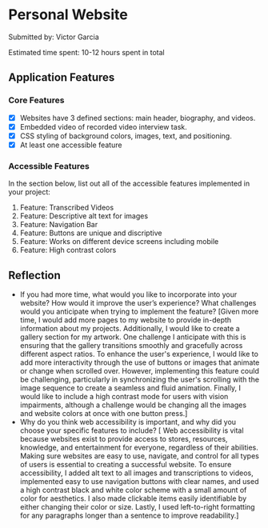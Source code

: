 # Personal Website

Submitted by: Victor Garcia

Estimated time spent: 10-12 hours spent in total

## Application Features

### Core Features

- [x] Websites have 3 defined sections: main header, biography, and videos.
- [x] Embedded video of recorded video interview task.
- [x] CSS styling of background colors, images, text, and positioning. 
- [x] At least one accessible feature

### Accessible Features

In the section below, list out all of the accessible features implemented in your project:

1. Feature: Transcribed Videos
2. Feature: Descriptive alt text for images
3. Feature: Navigation Bar
4. Feature: Buttons are unique and discriptive
5. Feature: Works on different device screens including mobile
6. Feature: High contrast colors

## Reflection

* If you had more time, what would you like to incorporate into your website? How would it improve the user’s experience? What challenges would you anticipate when trying to implement the feature?
  [Given more time, I would add more pages to my website to provide in-depth information about my projects. Additionally, I would like to create a gallery section for my artwork. One challenge I anticipate with this is ensuring that the gallery transitions smoothly and gracefully across different aspect ratios. To enhance the user's experience, I would like to add more interactivity through the use of buttons or images that animate or change when scrolled over. However, implementing this feature could be challenging, particularly in synchronizing the user's scrolling with the image sequence to create a seamless and fluid animation. Finally, I would like to include a high contrast mode for users with vision impairments, although a challenge would be changing all the images and website colors at once with one button press.]
* Why do you think web accessibility is important, and why did you choose your specific features to include?
  [ Web accessibility is vital because websites exist to provide access to stores, resources, knowledge, and entertainment for everyone, regardless of their abilities. Making sure websites are easy to use, navigate, and control for all types of users is essential to creating a successful website. To ensure accessibility, I added alt text to all images and transcriptions to videos, implemented easy to use navigation buttons with clear names, and used a high contrast black and white color scheme with a small amount of color for aesthetics. I also made clickable items easily identifiable by either changing their color or size. Lastly, I used left-to-right formatting for any paragraphs longer than a sentence to improve readability.]


